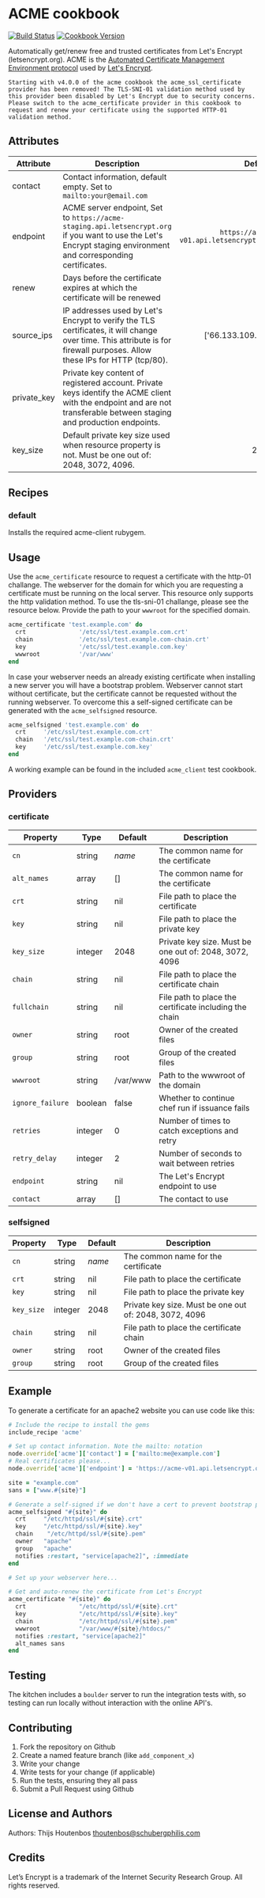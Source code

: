 ACME cookbook
=============

[![Build Status](https://travis-ci.org/schubergphilis/chef-acme.svg)](https://travis-ci.org/schubergphilis/chef-acme)
[![Cookbook Version](https://img.shields.io/cookbook/v/acme.svg)](https://supermarket.chef.io/cookbooks/acme)

Automatically get/renew free and trusted certificates from Let's Encrypt (letsencrypt.org).
ACME is the [Automated Certificate Management Environment protocol][1] used by [Let's Encrypt][2].

```
Starting with v4.0.0 of the acme cookbook the acme_ssl_certificate provider has been removed! The TLS-SNI-01 validation method used by this provider been disabled by Let's Encrypt due to security concerns. Please switch to the acme_certificate provider in this cookbook to request and renew your certificate using the supported HTTP-01 validation method.
```

Attributes
----------

| Attribute      | Description                                                                                                                                                              | Default                                  |
| -------------- | ------------------------------------------------------------------------------------------------------------------------------------------------------------------------ |  --------------------------------------: |
| contact        | Contact information, default empty. Set to `mailto:your@email.com`                                                                                                       |  []                                      |
| endpoint       | ACME server endpoint, Set to `https://acme-staging.api.letsencrypt.org` if you want to use the Let's Encrypt staging environment and corresponding certificates.         | `https://acme-v01.api.letsencrypt.org`   |
| renew          | Days before the certificate expires at which the certificate will be renewed                                                                                             |  30                                      |
| source_ips     | IP addresses used by Let's Encrypt to verify the TLS certificates, it will change over time. This attribute is for firewall purposes. Allow these IPs for HTTP (tcp/80). | ['66.133.109.36']                        |
| private_key    | Private key content of registered account. Private keys identify the ACME client with the endpoint and are not transferable between staging and production endpoints.    | nil                                      |
| key_size       | Default private key size used when resource property is not. Must be one out of: 2048, 3072, 4096.                                                                       | 2048                                     |


Recipes
-------
### default
Installs the required acme-client rubygem.

Usage
-----
Use the `acme_certificate` resource to request a certificate with the http-01 challange. The webserver for the domain for which you are requesting a certificate must be running on the local server. This resource only supports the http validation method. To use the tls-sni-01 challange, please see the resource below. Provide the path to your `wwwroot` for the specified domain.

```ruby
acme_certificate 'test.example.com' do
  crt               '/etc/ssl/test.example.com.crt'
  chain             '/etc/ssl/test.example.com-chain.crt'
  key               '/etc/ssl/test.example.com.key'
  wwwroot           '/var/www'
end
```

In case your webserver needs an already existing certificate when installing a new server you will have a bootstrap problem. Webserver cannot start without certificate, but the certificate cannot be requested without the running webserver. To overcome this a self-signed certificate can be generated with the `acme_selfsigned` resource.

```ruby
acme_selfsigned 'test.example.com' do
  crt     '/etc/ssl/test.example.com.crt'
  chain   '/etc/ssl/test.example.com-chain.crt'
  key     '/etc/ssl/test.example.com.key'
end
```


A working example can be found in the included `acme_client` test cookbook.

Providers
---------
### certificate
| Property            | Type    | Default  | Description                                            |
|  ---                |  ---    |  ---     |  ---                                                   |
| `cn`                | string  | _name_   | The common name for the certificate                    |
| `alt_names`         | array   | []       | The common name for the certificate                    |
| `crt`               | string  | nil      | File path to place the certificate                     |
| `key`               | string  | nil      | File path to place the private key                     |
| `key_size`          | integer | 2048     | Private key size. Must be one out of: 2048, 3072, 4096 |
| `chain`             | string  | nil      | File path to place the certificate chain               |
| `fullchain`         | string  | nil      | File path to place the certificate including the chain |
| `owner`             | string  | root     | Owner of the created files                             |
| `group`             | string  | root     | Group of the created files                             |
| `wwwroot`           | string  | /var/www | Path to the wwwroot of the domain                      |
| `ignore_failure`    | boolean | false    | Whether to continue chef run if issuance fails         |
| `retries`           | integer | 0        | Number of times to catch exceptions and retry          |
| `retry_delay`       | integer | 2        | Number of seconds to wait between retries              |
| `endpoint`          | string  | nil      | The Let's Encrypt endpoint to use                      |
| `contact`           | array   | []       | The contact to use                                     |

### selfsigned
| Property         | Type    | Default  | Description                                            |
|  ---             |  ---    |  ---     |  ---                                                   |
| `cn`             | string  | _name_   | The common name for the certificate                    |
| `crt`            | string  | nil      | File path to place the certificate                     |
| `key`            | string  | nil      | File path to place the private key                     |
| `key_size`       | integer | 2048     | Private key size. Must be one out of: 2048, 3072, 4096 |
| `chain`          | string  | nil      | File path to place the certificate chain               |
| `owner`          | string  | root     | Owner of the created files                             |
| `group`          | string  | root     | Group of the created files                             |

Example
-------
To generate a certificate for an apache2 website you can use code like this:

```ruby
# Include the recipe to install the gems
include_recipe 'acme'

# Set up contact information. Note the mailto: notation
node.override['acme']['contact'] = ['mailto:me@example.com']
# Real certificates please...
node.override['acme']['endpoint'] = 'https://acme-v01.api.letsencrypt.org'

site = "example.com"
sans = ["www.#{site}"]

# Generate a self-signed if we don't have a cert to prevent bootstrap problems
acme_selfsigned "#{site}" do
  crt     "/etc/httpd/ssl/#{site}.crt"
  key     "/etc/httpd/ssl/#{site}.key"
  chain    "/etc/httpd/ssl/#{site}.pem"
  owner   "apache"
  group   "apache"
  notifies :restart, "service[apache2]", :immediate
end

# Set up your webserver here...

# Get and auto-renew the certificate from Let's Encrypt
acme_certificate "#{site}" do
  crt               "/etc/httpd/ssl/#{site}.crt"
  key               "/etc/httpd/ssl/#{site}.key"
  chain             "/etc/httpd/ssl/#{site}.pem"
  wwwroot           "/var/www/#{site}/htdocs/"
  notifies :restart, "service[apache2]"
  alt_names sans
end
```

Testing
-------
The kitchen includes a `boulder` server to run the integration tests with, so testing can run locally without interaction with the online API's.

Contributing
------------
1. Fork the repository on Github
2. Create a named feature branch (like `add_component_x`)
3. Write your change
4. Write tests for your change (if applicable)
5. Run the tests, ensuring they all pass
6. Submit a Pull Request using Github

License and Authors
-------------------
Authors: Thijs Houtenbos <thoutenbos@schubergphilis.com>

Credits
-------
Let’s Encrypt is a trademark of the Internet Security Research Group. All rights reserved.

[1]: https://ietf-wg-acme.github.io/acme/
[2]: https://letsencrypt.org/
